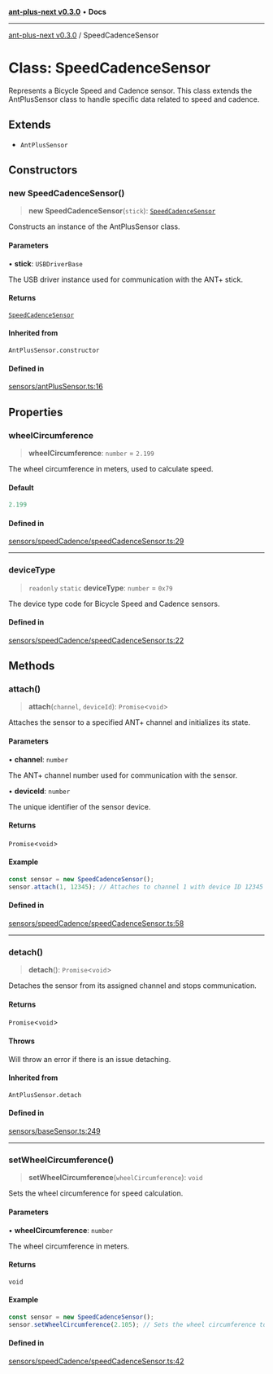 [**ant-plus-next v0.3.0**](../README.md) • **Docs**

***

[ant-plus-next v0.3.0](../README.md) / SpeedCadenceSensor

# Class: SpeedCadenceSensor

Represents a Bicycle Speed and Cadence sensor.
This class extends the AntPlusSensor class to handle specific data related to speed and cadence.

## Extends

- `AntPlusSensor`

## Constructors

### new SpeedCadenceSensor()

> **new SpeedCadenceSensor**(`stick`): [`SpeedCadenceSensor`](SpeedCadenceSensor.md)

Constructs an instance of the AntPlusSensor class.

#### Parameters

• **stick**: `USBDriverBase`

The USB driver instance used for communication with the ANT+ stick.

#### Returns

[`SpeedCadenceSensor`](SpeedCadenceSensor.md)

#### Inherited from

`AntPlusSensor.constructor`

#### Defined in

[sensors/antPlusSensor.ts:16](https://github.com/Benjamin-Stefan/ant-plus-next/blob/284d5c599fd81345e0426b3f5a9e656ec481f9ca/src/sensors/antPlusSensor.ts#L16)

## Properties

### wheelCircumference

> **wheelCircumference**: `number` = `2.199`

The wheel circumference in meters, used to calculate speed.

#### Default

```ts
2.199
```

#### Defined in

[sensors/speedCadence/speedCadenceSensor.ts:29](https://github.com/Benjamin-Stefan/ant-plus-next/blob/284d5c599fd81345e0426b3f5a9e656ec481f9ca/src/sensors/speedCadence/speedCadenceSensor.ts#L29)

***

### deviceType

> `readonly` `static` **deviceType**: `number` = `0x79`

The device type code for Bicycle Speed and Cadence sensors.

#### Defined in

[sensors/speedCadence/speedCadenceSensor.ts:22](https://github.com/Benjamin-Stefan/ant-plus-next/blob/284d5c599fd81345e0426b3f5a9e656ec481f9ca/src/sensors/speedCadence/speedCadenceSensor.ts#L22)

## Methods

### attach()

> **attach**(`channel`, `deviceId`): `Promise`\<`void`\>

Attaches the sensor to a specified ANT+ channel and initializes its state.

#### Parameters

• **channel**: `number`

The ANT+ channel number used for communication with the sensor.

• **deviceId**: `number`

The unique identifier of the sensor device.

#### Returns

`Promise`\<`void`\>

#### Example

```ts
const sensor = new SpeedCadenceSensor();
sensor.attach(1, 12345); // Attaches to channel 1 with device ID 12345
```

#### Defined in

[sensors/speedCadence/speedCadenceSensor.ts:58](https://github.com/Benjamin-Stefan/ant-plus-next/blob/284d5c599fd81345e0426b3f5a9e656ec481f9ca/src/sensors/speedCadence/speedCadenceSensor.ts#L58)

***

### detach()

> **detach**(): `Promise`\<`void`\>

Detaches the sensor from its assigned channel and stops communication.

#### Returns

`Promise`\<`void`\>

#### Throws

Will throw an error if there is an issue detaching.

#### Inherited from

`AntPlusSensor.detach`

#### Defined in

[sensors/baseSensor.ts:249](https://github.com/Benjamin-Stefan/ant-plus-next/blob/284d5c599fd81345e0426b3f5a9e656ec481f9ca/src/sensors/baseSensor.ts#L249)

***

### setWheelCircumference()

> **setWheelCircumference**(`wheelCircumference`): `void`

Sets the wheel circumference for speed calculation.

#### Parameters

• **wheelCircumference**: `number`

The wheel circumference in meters.

#### Returns

`void`

#### Example

```ts
const sensor = new SpeedCadenceSensor();
sensor.setWheelCircumference(2.105); // Sets the wheel circumference to 2.105 meters
```

#### Defined in

[sensors/speedCadence/speedCadenceSensor.ts:42](https://github.com/Benjamin-Stefan/ant-plus-next/blob/284d5c599fd81345e0426b3f5a9e656ec481f9ca/src/sensors/speedCadence/speedCadenceSensor.ts#L42)
